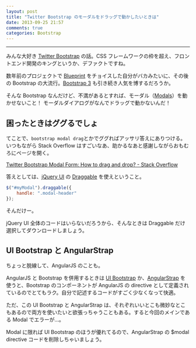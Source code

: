 ```yaml
---
layout: post
title: "Twitter Bootstrap のモーダルをドラッグで動かしたいときは"
date: 2013-09-25 21:57
comments: true
categories: Bootstrap
---
```

---

みんな大好き [Twitter Bootstrap](http://getbootstrap.com/2.3.2/) の話。CSS フレームワークの枠を超え、フロントエンド開発のキングというか、デファクトですね。

数年前のプロジェクトで [Blueprint](http://www.blueprintcss.org) をチョイスした自分がバカみたいに、その後の Bootstrap の大流行。[Bootstrap 3](http://getbootstrap.com) も引き続き人気を博するだろうか。

そんな Bootstrap なんだけど、不満があるとすれば、モーダル（[Modals](http://getbootstrap.com/2.3.2/javascript.html#modals)）を動かせないこと！ モーダルダイアログがなんでドラッグで動かないんだ！

<!-- more -->

## 困ったときはググるでしょ

てことで、`bootstrap modal drag`とかでググればアッサリ答えにありつける。いつもながら Stack Overflow はすごいなあ、助かるなあと感謝しながらおもむろにページを開く。

[Twitter Bootstrap Modal Form: How to drag and drop? - Stack Overflow](http://stackoverflow.com/questions/12591597/twitter-bootstrap-modal-form-how-to-drag-and-drop)

答えとしては、[jQuery UI](http://jqueryui.com/) の [Draggable](http://jqueryui.com/draggable/) を使えということ。

``` javascript
$("#myModal").draggable({
    handle: ".modal-header"
});
```

そんだけー。

jQuery UI 全体のコードはいらないだろうから、そんなときは Draggable だけ選択してダウンロードしましょう。

## UI Bootstrap と AngularStrap

ちょっと脱線して、AngularJS のことも。

AngularJS と Bootstrap を併用するときは [UI Bootstrap](http://angular-ui.github.io/bootstrap/) か、[AngularStrap](http://mgcrea.github.io/angular-strap/) を使うと、Bootstrap のコンポーネントが AngularJS の directive として定義されているのでとてもラク。自分で記述するコードがすごく少なくなって快適。

ただ、この UI Bootstrap と AngularStrap は、それぞれいいとこも微妙なとこもあるので両方を使いたいと欲張っちゃうこともある。すると今回のメインである Modal でエラーが…。

Modal に限れば UI Bootstrap のほうが優れてるので、AngularStrap の $modal directive コードを削除しちゃいましょう。
